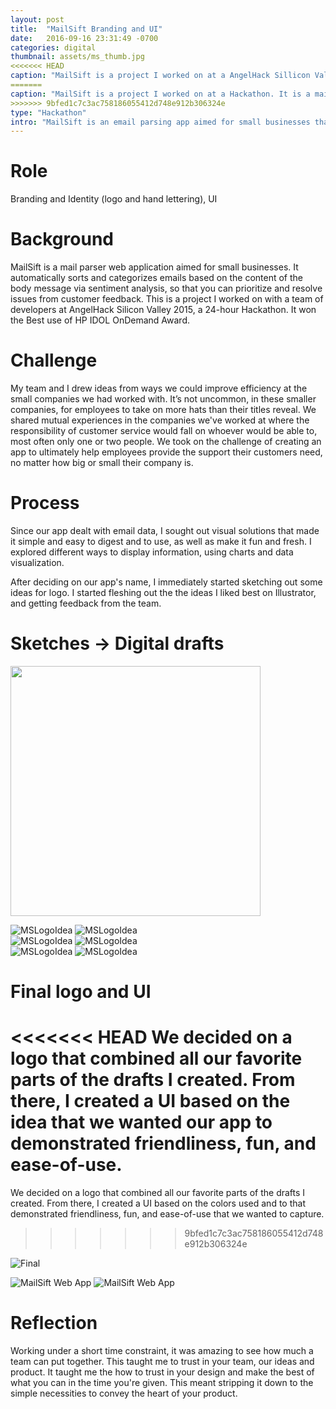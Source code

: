 ```yaml
---
layout: post
title:  "MailSift Branding and UI"
date:   2016-09-16 23:31:49 -0700
categories: digital
thumbnail: assets/ms_thumb.jpg
<<<<<<< HEAD
caption: "MailSift is a project I worked on at a AngelHack Sillicon Valley 2015. It is a mail parser web application aimed for small businesses."
=======
caption: "MailSift is a project I worked on at a Hackathon. It is a mail parser web application aimed for small businesses."
>>>>>>> 9bfed1c7c3ac758186055412d748e912b306324e
type: "Hackathon"
intro: "MailSift is an email parsing app aimed for small businesses that I helped develop at Angelhack 2015."
---
```

# Role
Branding and Identity (logo and hand lettering), UI

# Background
MailSift is a mail parser web application aimed for small businesses. It automatically sorts and categorizes emails based on the content of the body message via sentiment analysis, so that you can prioritize and resolve issues from customer feedback. This is a project I worked on with a team of developers at AngelHack Silicon Valley 2015, a 24-hour Hackathon. It won the Best use of HP IDOL OnDemand Award.

# Challenge
My team and I drew ideas from ways we could improve efficiency at the small companies we had worked with. It’s not uncommon, in these smaller companies, for employees to take on more hats than their titles reveal. We shared mutual experiences in the companies we've worked at where the responsibility of customer service would fall on whoever would be able to, most often only one or two people. We took on the challenge of creating an app to ultimately help employees provide the support their customers need, no matter how big or small their company is.

# Process
Since our app dealt with email data, I sought out visual solutions that made it simple and easy to digest and to use, as well as make it fun and fresh. I explored different ways to display information, using charts and data visualization.

After deciding on our app's name, I immediately started sketching out some ideas for logo. I started fleshing out the the ideas I liked best on Illustrator, and getting feedback from the team.

# Sketches → Digital drafts

<img class="left" src="/assets/mailsift_sketches.jpg" width="400px">

![MSLogoIdea](/assets/mailsift_logos-08.png)
![MSLogoIdea](/assets/mailsift_logos-09.png)<br>
![MSLogoIdea](/assets/mailsift_logos-05.png)
![MSLogoIdea](/assets/mailsift_logos-06.png)<br>
![MSLogoIdea](/assets/mailsift_logos-07.png)
![MSLogoIdea](/assets/mailsift_logos-04.png)



# Final logo and UI
<<<<<<< HEAD
We decided on a logo that combined all our favorite parts of the drafts I created. From there, I created a UI based on the idea that we wanted our app to demonstrated friendliness, fun, and ease-of-use.
=======
We decided on a logo that combined all our favorite parts of the drafts I created. From there, I created a UI based on the colors used and to that demonstrated friendliness, fun, and ease-of-use that we wanted to capture.
>>>>>>> 9bfed1c7c3ac758186055412d748e912b306324e

![Final](/assets/mailsift_final_logo.png)


![MailSift Web App](/assets/mailsift_mockup_website.jpg)
![MailSift Web App](/assets/mailsift_mockup_website2.jpg)


# Reflection
Working under a short time constraint, it was amazing to see how much a team can put together. This taught me to trust in your team, our ideas and product. It taught me the how to trust in your design and make the best of what you can in the time you're given. This meant stripping it down to the simple necessities to convey the heart of your product.
